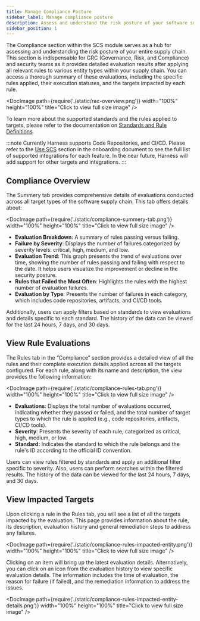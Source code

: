 ```yaml
---
title: Manage Compliance Posture
sidebar_label: Manage compliance posture
description: Assess and understand the risk posture of your software supply chain
sidebar_position: 1
---
```


The Compliance section within the SCS module serves as a hub for assessing and understanding the risk posture of your entire supply chain. This section is indispensable for GRC (Governance, Risk, and Compliance) and security teams as it provides detailed evaluation results after applying all relevant rules to various entity types within your supply chain. You can access a thorough summary of these evaluations, including the specific rules applied, their execution statuses, and the targets impacted by each rule.


<DocImage path={require('./static/rac-overview.png')} width="100%" height="100%" title="Click to view full size image" />


To learn more about the supported standards and the rules applied to targets, please refer to the documentation on [Standards and Rule Definitions](./manage-compliance-posture).

:::note
Currently Harness supports Code Repositories, and CI/CD. Please refer to the [Use SCS](../get-started/onboarding-guide#use-scs) section in the onboarding document to see the full list of supported integrations for each feature. In the near future, Harness will add support for other targets and integrations.
:::

## Compliance Overview

The Summery tab provides comprehensive details of evaluations conducted across all target types of the software supply chain. This tab offers details about:

<DocImage path={require('./static/compliance-summery-tab.png')} width="100%" height="100%" title="Click to view full size image" />

* **Evaluation Breakdown**: A summary of rules passing versus failing. 
* **Failure by Severity**: Displays the number of failures categorized by severity levels: critical, high, medium, and low. 
* **Evaluation Trend**: This graph presents the trend of evaluations over time, showing the number of rules passing and failing with respect to the date. It helps users visualize the improvement or decline in the security posture.
* **Rules that Failed the Most Often**: Highlights the rules with the highest number of evaluation failures. 
* **Evaluation by Type**: Presents the number of failures in each category, which includes code repositories, artifacts, and CI/CD tools. 

Additionally, users can apply filters based on standards to view evaluations and details specific to each standard. The history of the data can be viewed for the last 24 hours, 7 days, and 30 days.


## View Rule Evaluations

The Rules tab in the “Compliance” section provides a detailed view of all the rules and their complete execution details applied across all the targets configured. For each rule, along with its name and description, the view provides the following information:

<DocImage path={require('./static/compliance-rules-tab.png')} width="100%" height="100%" title="Click to view full size image" />

* **Evaluations**: Displays the total number of evaluations occurred, indicating whether they passed or failed, and the total number of target types to which the rule is applied (e.g., code repositories, artifacts, CI/CD tools).
* **Severity**: Presents the severity of each rule, categorized as critical, high, medium, or low.
* **Standard:** Indicates the standard to which the rule belongs and the rule's ID according to the official ID convention.

Users can view rules filtered by standards and apply an additional filter specific to severity. Also, users can perform searches within the filtered results. The history of the data can be viewed for the last 24 hours, 7 days, and 30 days.


## View Impacted Targets

Upon clicking a rule in the Rules tab, you will see a list of all the targets impacted by the evaluation. This page provides information about the rule, its description, evaluation history and general remediation steps to address any failures.

<DocImage path={require('./static/compliance-rules-impacted-entity.png')} width="100%" height="100%" title="Click to view full size image" />


Clicking on an item will bring up the latest evaluation details. Alternatively, you can click on an icon from the evaluation history to view specific evaluation details. The information includes the time of evaluation, the reason for failure (if failed), and the remediation information to address the issues.

<DocImage path={require('./static/compliance-rules-impacted-entity-details.png')} width="100%" height="100%" title="Click to view full size image" />


